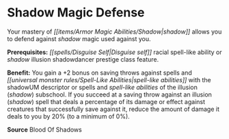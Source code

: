 ﻿---
cssclass: [feats]

---
# Shadow Magic Defense

Your mastery of _[[items/Armor Magic Abilities/Shadow|shadow]]_ allows you to defend against _shadow_ magic used against you.

**Prerequisites:** _[[spells/Disguise Self|Disguise self]]_ racial spell-like ability or _shadow_ illusion shadowdancer prestige class feature.

**Benefit:** You gain a +2 bonus on saving throws against spells and _[[universal monster rules/Spell-Like Abilities|spell-like abilities]]_ with the shadowUM descriptor or spells and _spell-like abilities_ of the illusion (_shadow_) subschool. If you succeed at a saving throw against an illusion (_shadow_) spell that deals a percentage of its damage or effect against creatures that successfully save against it, reduce the amount of damage it deals to you by 20% (to a minimum of 0%).

**Source** Blood Of Shadows